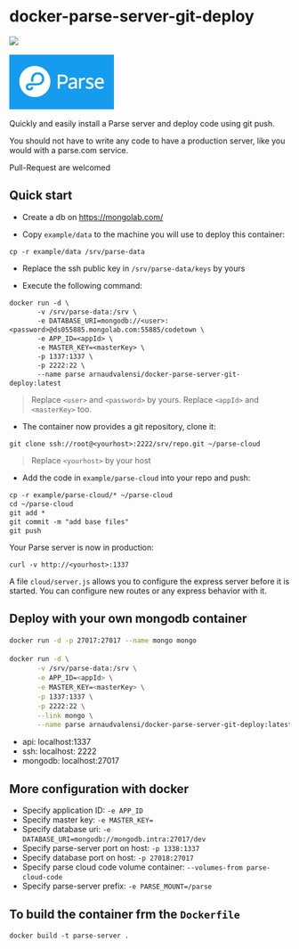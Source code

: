 # docker-parse-server-git-deploy

[![](https://badge.imagelayers.io/arnaudvalensi/docker-parse-server-git-deploy:latest.svg)](https://imagelayers.io/?images=arnaudvalensi/docker-parse-server-git-deploy:latest 'Get your own badge on imagelayers.io')

![](img/parse_logo.png)

Quickly and easily install a Parse server and deploy code using git push.

You should not have to write any code to have a production server, like you would with a parse.com service.

Pull-Request are welcomed

## Quick start

* Create a db on https://mongolab.com/

* Copy `example/data` to the machine you will use to deploy this container:

```
cp -r example/data /srv/parse-data
```

* Replace the ssh public key in `/srv/parse-data/keys` by yours

* Execute the following command:

```
docker run -d \
       -v /srv/parse-data:/srv \
       -e DATABASE_URI=mongodb://<user>:<password>@ds055885.mongolab.com:55885/codetown \
       -e APP_ID=<appId> \
       -e MASTER_KEY=<masterKey> \
       -p 1337:1337 \
       -p 2222:22 \
       --name parse arnaudvalensi/docker-parse-server-git-deploy:latest
```

> Replace `<user>` and `<password>` by yours.
Replace `<appId>` and `<masterKey>` too.

* The container now provides a git repository, clone it:

```
git clone ssh://root@<yourhost>:2222/srv/repo.git ~/parse-cloud
```

> Replace `<yourhost>` by your host

* Add the code in `example/parse-cloud` into your repo and push:

```
cp -r example/parse-cloud/* ~/parse-cloud
cd ~/parse-cloud
git add *
git commit -m "add base files"
git push
```

Your Parse server is now in production:
```
curl -v http://<yourhost>:1337
```

A file `cloud/server.js` allows you to configure the express server before it is started. You can configure new routes or any express behavior with it.

## Deploy with your own mongodb container

```sh
docker run -d -p 27017:27017 --name mongo mongo

docker run -d \
       -v /srv/parse-data:/srv \
       -e APP_ID=<appId> \
       -e MASTER_KEY=<masterKey> \
       -p 1337:1337 \
       -p 2222:22 \
       --link mongo \
       --name parse arnaudvalensi/docker-parse-server-git-deploy:latest
```

* api: localhost:1337
* ssh: localhost: 2222
* mongodb: localhost:27017

## More configuration with docker

* Specify application ID: `-e APP_ID`
* Specify master key: `-e MASTER_KEY=`
* Specify database uri: `-e DATABASE_URI=mongodb://mongodb.intra:27017/dev`
* Specify parse-server port on host: `-p 1338:1337`
* Specify database port on host: `-p 27018:27017`
* Specify parse cloud code volume container: `--volumes-from parse-cloud-code`
* Specify parse-server prefix: `-e PARSE_MOUNT=/parse`

## To build the container frm the `Dockerfile`

```
docker build -t parse-server .
```
